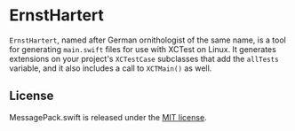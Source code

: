 # ErnstHartert

`ErnstHartert`, named after German ornithologist of the same name, is a tool for generating `main.swift` files for use with XCTest on Linux. It generates extensions on your project's `XCTestCase` subclasses that add the `allTests` variable, and it also includes a call to `XCTMain()` as well.

## License

MessagePack.swift is released under the [MIT license](https://github.com/a2/ErnstHartert/blob/master/LICENSE).

